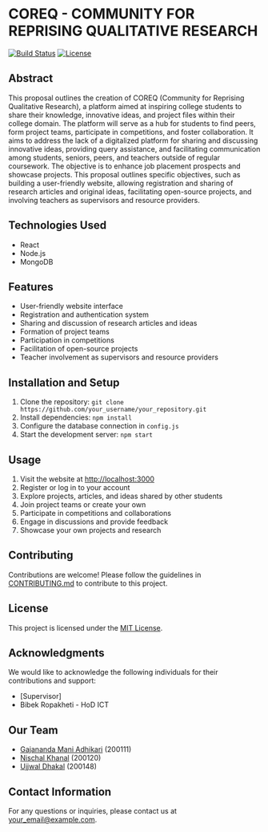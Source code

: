 # COREQ - COMMUNITY FOR REPRISING QUALITATIVE RESEARCH

[![Build Status](https://img.shields.io/badge/build-building-blue.svg)](https://travis-ci.org/your_username/your_repository)
[![License](https://img.shields.io/badge/license-MIT-blue.svg)](https://opensource.org/licenses/MIT)

## Abstract

This proposal outlines the creation of COREQ (Community for Reprising Qualitative Research), a platform aimed at inspiring college students to share their knowledge, innovative ideas, and project files within their college domain. The platform will serve as a hub for students to find peers, form project teams, participate in competitions, and foster collaboration. It aims to address the lack of a digitalized platform for sharing and discussing innovative ideas, providing query assistance, and facilitating communication among students, seniors, peers, and teachers outside of regular coursework. The objective is to enhance job placement prospects and showcase projects. This proposal outlines specific objectives, such as building a user-friendly website, allowing registration and sharing of research articles and original ideas, facilitating open-source projects, and involving teachers as supervisors and resource providers.

## Technologies Used

- React
- Node.js
- MongoDB

## Features

- User-friendly website interface
- Registration and authentication system
- Sharing and discussion of research articles and ideas
- Formation of project teams
- Participation in competitions
- Facilitation of open-source projects
- Teacher involvement as supervisors and resource providers

## Installation and Setup

1. Clone the repository: `git clone https://github.com/your_username/your_repository.git`
2. Install dependencies: `npm install`
3. Configure the database connection in `config.js`
4. Start the development server: `npm start`

## Usage

1. Visit the website at [http://localhost:3000](http://localhost:3000)
2. Register or log in to your account
3. Explore projects, articles, and ideas shared by other students
4. Join project teams or create your own
5. Participate in competitions and collaborations
6. Engage in discussions and provide feedback
7. Showcase your own projects and research

## Contributing

Contributions are welcome! Please follow the guidelines in [CONTRIBUTING.md](CONTRIBUTING.md) to contribute to this project.

## License

This project is licensed under the [MIT License](LICENSE).

## Acknowledgments

We would like to acknowledge the following individuals for their contributions and support:

- [Supervisor]
- Bibek Ropakheti - HoD ICT

## Our Team

- [Gajananda Mani Adhikari](https://github.com/cosmicgz) (200111)
- [Nischal Khanal](https://github.com/Hunter-420) (200120)
- [Ujjwal Dhakal](https://github.com/ujjwalnp) (200148)

## Contact Information

For any questions or inquiries, please contact us at [your_email@example.com](mailto:your_email@example.com).
